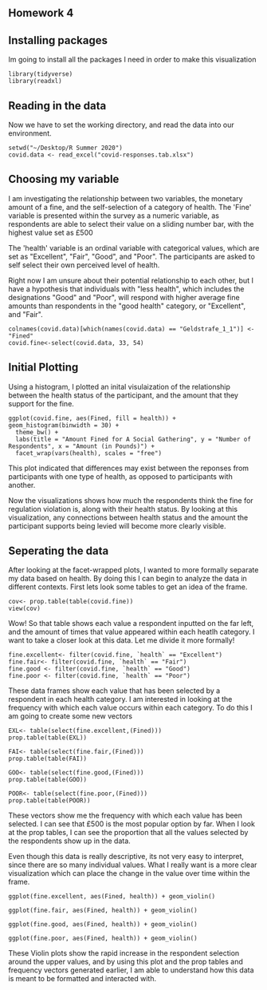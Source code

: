 ## Homework 4 
## Installing packages 
 
Im going to install all the packages I need in order to make this visualization 
```{r}
library(tidyverse)
library(readxl)
```


## Reading in the data 

Now we have to set the working directory, and read the data into our environment. 

```{r}
setwd("~/Desktop/R Summer 2020")
covid.data <- read_excel("covid-responses.tab.xlsx")
```

## Choosing my variable

I am investigating the relationship between two variables, the monetary amount of a fine, and the self-selection of a category of health. The 'Fine' variable is presented within the survey as a numeric variable, as respondents are able to select their value on a sliding number bar, with the highest value set as £500

The 'health' variable is an ordinal variable with categorical values, which are set as "Excellent", "Fair", "Good", and "Poor". The participants are asked to self select their own perceived level of health. 

Right now I am unsure about their potential relationship to each other, but I have a hypothesis that individuals with "less health", which includes the designations "Good" and "Poor", will respond with higher average fine amounts than respondents in the "good health" category, or "Excellent", and "Fair".

```{r}
colnames(covid.data)[which(names(covid.data) == "Geldstrafe_1_1")] <- "Fined"
covid.fine<-select(covid.data, 33, 54)
```

## Initial Plotting 

Using a histogram, I plotted an inital visulaization of the relationship between the health status of the participant, and the amount that they support for the fine. 

```{r}
ggplot(covid.fine, aes(Fined, fill = health)) + geom_histogram(binwidth = 30) +
  theme_bw() +
  labs(title = "Amount Fined for A Social Gathering", y = "Number of Respondents", x = "Amount (in Pounds)") +
  facet_wrap(vars(health), scales = "free")
```

This plot indicated that differences may exist between the reponses from participants with one type of health, as opposed to participants with another. 

Now the visualizations shows how much the respondents think the fine for regulation violation is, along with their health status. By looking at this visualization, any connections between health status and the amount the participant supports being levied will become more clearly visible. 

## Seperating the data 

After looking at the facet-wrapped plots, I wanted to more formally separate my data based on health. By doing this I can begin to analyze the data in different contexts. First lets look some tables to get an idea of the frame. 
```{r}
cov<- prop.table(table(covid.fine))
view(cov)

```

Wow! So that table shows each value a respondent inputted on the far left, and the amount of times that value appeared within each heatlh category. I want to take a closer look at this data. Let me divide it more formally! 
```{r}
fine.excellent<- filter(covid.fine, `health` == "Excellent")
fine.fair<- filter(covid.fine, `health` == "Fair")
fine.good <- filter(covid.fine, `health` == "Good")
fine.poor <- filter(covid.fine, `health` == "Poor")
```

These data frames show each value that has been selected by a respondent in each health category. I am interested in looking at the frequency with which each value occurs within each category. To do this I am going to create some new vectors

```{r}
EXL<- table(select(fine.excellent,(Fined)))
prop.table(table(EXL))

FAI<- table(select(fine.fair,(Fined)))
prop.table(table(FAI))

GOO<- table(select(fine.good,(Fined)))
prop.table(table(GOO))

POOR<- table(select(fine.poor,(Fined)))
prop.table(table(POOR))
```
These vectors show me the frequency with which each value has been selected. I can see that £500 is the most popular option by far. When I look at the prop tables, I can see the proportion that all the values selected by the respondents show up in the data. 

Even though this data is really descriptive, its not very easy to interpret, since there are so many individual values. What I really want is a more clear visualization which can place the change in the value over time within the frame.  

```{r}
ggplot(fine.excellent, aes(Fined, health)) + geom_violin()

ggplot(fine.fair, aes(Fined, health)) + geom_violin()

ggplot(fine.good, aes(Fined, health)) + geom_violin()

ggplot(fine.poor, aes(Fined, health)) + geom_violin()

```

These Violin plots show the rapid increase in the respondent selection around the upper values, and by using this plot and the prop tables and frequency vectors generated earlier, I am able to understand how this data is meant to be formatted and interacted with. 

